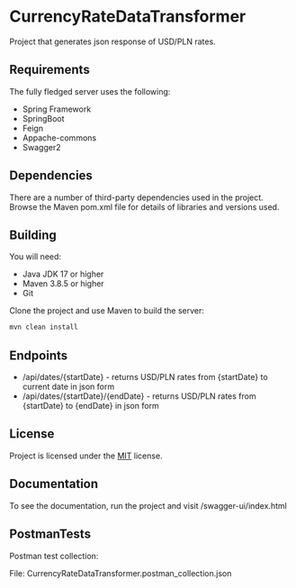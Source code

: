 # CurrencyRateDataTransformer

Project that generates json response of USD/PLN rates.

## Requirements

The fully fledged server uses the following:

* Spring Framework
* SpringBoot
* Feign
* Appache-commons
* Swagger2

## Dependencies

There are a number of third-party dependencies used in the project. Browse the Maven pom.xml file for details of libraries and versions used.

## Building

You will need:

*	Java JDK 17 or higher
*	Maven 3.8.5 or higher
*	Git

Clone the project and use Maven to build the server:

```bash
mvn clean install
```

## Endpoints

* /api/dates/{startDate} - returns USD/PLN rates from {startDate} to current date in json form
* /api/dates/{startDate}/{endDate} - returns USD/PLN rates from {startDate} to {endDate} in json form

## License

Project is licensed under the [MIT](LICENSE) license.  


## Documentation

To see the documentation, run the project and visit 
/swagger-ui/index.html

## PostmanTests

Postman test collection:

File: CurrencyRateDataTransformer.postman_collection.json
